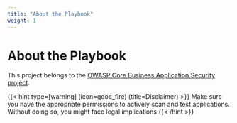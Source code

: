 ```yaml
---
title: "About the Playbook"
weight: 1
---
```


# About the Playbook

This project belongs to the [OWASP Core Business Application Security project](https://owasp.org/www-project-core-business-application-security/).

{{< hint type=[warning] (icon=gdoc_fire) (title=Disclaimer) >}}
Make sure you have the appropriate permissions to actively scan and test applications. Without doing so, you might face legal implications
{{< /hint >}}
